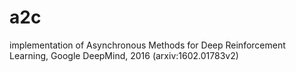 # a2c
implementation of Asynchronous Methods for Deep Reinforcement Learning, Google DeepMind, 2016 (arxiv:1602.01783v2)
